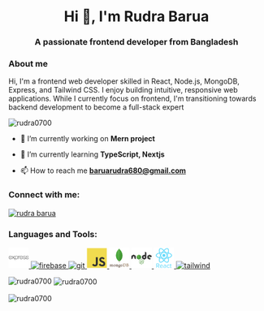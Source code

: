 <h1 align="center">Hi 👋, I'm Rudra Barua</h1>
<h3 align="center">A passionate frontend developer from Bangladesh</h3>
<h3 align="left">About me</h3>
<p align="left">Hi, I'm a frontend web developer skilled in React, Node.js, MongoDB, Express, and Tailwind CSS. I enjoy building intuitive, responsive web applications. While I currently focus on frontend, I'm transitioning towards backend development to become a full-stack expert</p>

<p align="left"> <img src="https://komarev.com/ghpvc/?username=rudra0700&label=Profile%20views&color=0e75b6&style=flat" alt="rudra0700" /> </p>

- 🔭 I’m currently working on **Mern project**

- 🌱 I’m currently learning **TypeScript, Nextjs**

- 📫 How to reach me **baruarudra680@gmail.com**

<h3 align="left">Connect with me:</h3>
<p align="left">
<a href="https://fb.com/rudra barua" target="blank"><img align="center" src="https://raw.githubusercontent.com/rahuldkjain/github-profile-readme-generator/master/src/images/icons/Social/facebook.svg" alt="rudra barua" height="30" width="40" /></a>
</p>

<h3 align="left">Languages and Tools:</h3>
<p align="left"> <a href="https://expressjs.com" target="_blank" rel="noreferrer"> <img src="https://raw.githubusercontent.com/devicons/devicon/master/icons/express/express-original-wordmark.svg" alt="express" width="40" height="40" style="color:white"/> </a> <a href="https://firebase.google.com/" target="_blank" rel="noreferrer"> <img src="https://www.vectorlogo.zone/logos/firebase/firebase-icon.svg" alt="firebase" width="40" height="40"/> </a> <a href="https://git-scm.com/" target="_blank" rel="noreferrer"> <img src="https://www.vectorlogo.zone/logos/git-scm/git-scm-icon.svg" alt="git" width="40" height="40"/> </a> <a href="https://developer.mozilla.org/en-US/docs/Web/JavaScript" target="_blank" rel="noreferrer"> <img src="https://raw.githubusercontent.com/devicons/devicon/master/icons/javascript/javascript-original.svg" alt="javascript" width="40" height="40"/> </a> <a href="https://www.mongodb.com/" target="_blank" rel="noreferrer"> <img src="https://raw.githubusercontent.com/devicons/devicon/master/icons/mongodb/mongodb-original-wordmark.svg" alt="mongodb" width="40" height="40"/> </a> <a href="https://nodejs.org" target="_blank" rel="noreferrer"> <img src="https://raw.githubusercontent.com/devicons/devicon/master/icons/nodejs/nodejs-original-wordmark.svg" alt="nodejs" width="40" height="40"/> </a> <a href="https://reactjs.org/" target="_blank" rel="noreferrer"> <img src="https://raw.githubusercontent.com/devicons/devicon/master/icons/react/react-original-wordmark.svg" alt="react" width="40" height="40"/> </a> <a href="https://tailwindcss.com/" target="_blank" rel="noreferrer"> <img src="https://www.vectorlogo.zone/logos/tailwindcss/tailwindcss-icon.svg" alt="tailwind" width="40" height="40"/> </a> </p>

<p><img align="left" src="https://github-readme-stats.vercel.app/api/top-langs?username=rudra0700&show_icons=true&locale=en&layout=compact" alt="rudra0700" /></p>

<p>&nbsp;<img align="center" src="https://github-readme-stats.vercel.app/api?username=rudra0700&show_icons=true&locale=en" alt="rudra0700" /></p>

<p><img align="center" src="https://github-readme-streak-stats.herokuapp.com/?user=rudra0700&" alt="rudra0700" /></p>

